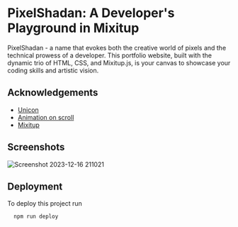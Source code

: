 
# PixelShadan: A Developer's Playground in Mixitup

PixelShadan - a name that evokes both the creative world of pixels and the technical prowess of a developer. This portfolio website, built with the dynamic trio of HTML, CSS, and Mixitup.js, is your canvas to showcase your coding skills and artistic vision.

## Acknowledgements

 - [Unicon](https://iconscout.com/unicons/free-line-icons)
 - [Animation on scroll](https://michalsnik.github.io/aos/)
 - [Mixitup](https://www.kunkalabs.com/mixitup/)



## Screenshots

![Screenshot 2023-12-16 211021](https://github.com/Arthur071/My-Portfolio/assets/117112407/89b84e8c-f619-4ede-8c43-9d487f406391)



## Deployment

To deploy this project run

```bash
  npm run deploy
```

